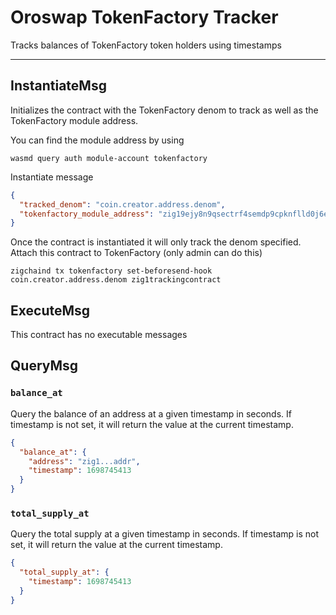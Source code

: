 # Oroswap TokenFactory Tracker

Tracks balances of TokenFactory token holders using timestamps

---

## InstantiateMsg

Initializes the contract with the TokenFactory denom to track as well as the
TokenFactory module address.

You can find the module address by using

```shell
wasmd query auth module-account tokenfactory
```

Instantiate message

```json
{
  "tracked_denom": "coin.creator.address.denom",
  "tokenfactory_module_address": "zig19ejy8n9qsectrf4semdp9cpknflld0j6el50hx"
}
```

Once the contract is instantiated it will only track the denom specified.
Attach this contract to TokenFactory (only admin can do this)

```shell
zigchaind tx tokenfactory set-beforesend-hook coin.creator.address.denom zig1trackingcontract
```

## ExecuteMsg

This contract has no executable messages


## QueryMsg

### `balance_at`

Query the balance of an address at a given timestamp in seconds.
If timestamp is not set, it will return the value at the current timestamp.

```json
{
  "balance_at": {
    "address": "zig1...addr",
    "timestamp": 1698745413
  }
}
```

### `total_supply_at`

Query the total supply at a given timestamp in seconds.
If timestamp is not set, it will return the value at the current timestamp.

```json
{
  "total_supply_at": {
    "timestamp": 1698745413
  }
}
```